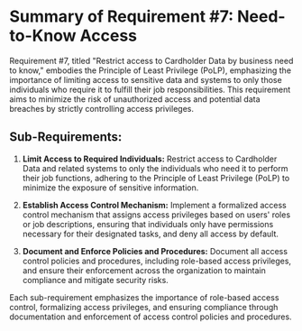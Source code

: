 # Summary of Requirement #7: Need-to-Know Access

Requirement #7, titled "Restrict access to Cardholder Data by business need to know," embodies the Principle of Least Privilege (PoLP), emphasizing the importance of limiting access to sensitive data and systems to only those individuals who require it to fulfill their job responsibilities. This requirement aims to minimize the risk of unauthorized access and potential data breaches by strictly controlling access privileges.

## Sub-Requirements:

1. **Limit Access to Required Individuals:** Restrict access to Cardholder Data and related systems to only the individuals who need it to perform their job functions, adhering to the Principle of Least Privilege (PoLP) to minimize the exposure of sensitive information.

2. **Establish Access Control Mechanism:** Implement a formalized access control mechanism that assigns access privileges based on users' roles or job descriptions, ensuring that individuals only have permissions necessary for their designated tasks, and deny all access by default.

3. **Document and Enforce Policies and Procedures:** Document all access control policies and procedures, including role-based access privileges, and ensure their enforcement across the organization to maintain compliance and mitigate security risks.

Each sub-requirement emphasizes the importance of role-based access control, formalizing access privileges, and ensuring compliance through documentation and enforcement of access control policies and procedures.
